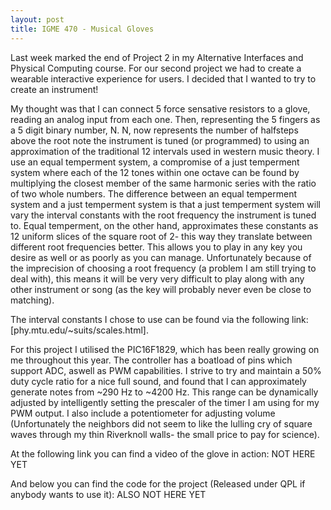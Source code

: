 ```yaml
---
layout: post
title: IGME 470 - Musical Gloves
---
```


Last week marked the end of Project 2 in my Alternative Interfaces and Physical Computing course. For our second project we had to create a wearable interactive experience for users. I decided that I wanted to try to create an instrument!

My thought was that I can connect 5 force sensative resistors to a glove, reading an analog input from each one. Then, representing the 5 fingers as a 5 digit binary number, N. N, now represents the number of halfsteps above the root note the instrument is tuned (or programmed) to using an approximation of the traditional 12 intervals used in western music theory. I use an equal temperment system, a compromise of a just temperment system where each of the 12 tones within one octave can be found by multiplying the closest member of the same harmonic series with the ratio of two whole numbers. The difference between an equal temperment system and a just temperment system is that a just temperment system will vary the interval constants with the root frequency the instrument is tuned to. Equal temperment, on the other hand, approximates these constants as 12 uniform slices of the square root of 2- this way they translate between different root frequencies better. This allows you to play in any key you desire as well or as poorly as you can manage. Unfortunately because of the imprecision of choosing a root frequency (a problem I am still trying to deal with), this means it will be very very difficult to play along with any other instrument or song (as the key will probably never even be close to matching).

The interval constants I chose to use can be found via the following link: [phy.mtu.edu/~suits/scales.html].

For this project I utilised the PIC16F1829, which has been really growing on me throughout this year. The controller has a boatload of pins which support ADC, aswell as PWM capabilities. I strive to try and maintain a 50% duty cycle ratio for a nice full sound, and found that I can approximately generate notes from ~290 Hz to ~4200 Hz. This range can be dynamically adjusted by intelligently setting the prescaler of the timer I am using for my PWM output. I also include a potentiometer for adjusting volume (Unfortunately the neighbors did not seem to like the lulling cry of square waves through my thin Riverknoll walls- the small price to pay for science).

At the following link you can find a video of the glove in action: NOT HERE YET

And below you can find the code for the project (Released under QPL if anybody wants to use it):
ALSO NOT HERE YET
